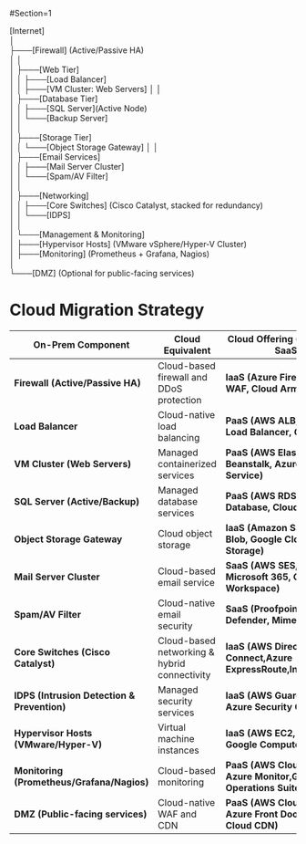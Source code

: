 
#Section=1

[Internet]  
│  
├───[Firewall] (Active/Passive HA)  
│   │  
│   ├───[Web Tier]  
│   │   ├───[Load Balancer]  
│   │   ├───[VM Cluster: Web Servers] 
│   │  
│   ├───[Database Tier]  
│   │   ├───[SQL Server](Active Node)  
│   │   └───[Backup Server]  
│   │  
│   ├───[Storage Tier]    
│   │   └───[Object Storage Gateway] 
│   │  
│   ├───[Email Services]  
│   │   ├───[Mail Server Cluster]   
│   │   └───[Spam/AV Filter]  
│   │  
│   ├───[Networking]  
│   │   ├───[Core Switches] (Cisco Catalyst, stacked for redundancy)   
│   │   └───[IDPS]  
│   │  
│   └───[Management & Monitoring]  
│       ├───[Hypervisor Hosts] (VMware vSphere/Hyper-V Cluster)  
│       ├───[Monitoring] (Prometheus + Grafana, Nagios)  
│  
└───[DMZ] (Optional for public-facing services)


# Cloud Migration Strategy

| **On-Prem Component**                         | **Cloud Equivalent**                            | **Cloud Offering (PaaS, IaaS, SaaS)**                         |
|-----------------------------------------------|-------------------------------------------------|---------------------------------------------------------------|
| **Firewall (Active/Passive HA)**              | Cloud-based firewall and DDoS protection        | **IaaS (Azure Firewall, AWS WAF, Cloud Armor)**               |
| **Load Balancer**                             | Cloud-native load balancing                     | **PaaS (AWS ALB, Azure Load Balancer, GCP LB)**               |
| **VM Cluster (Web Servers)**                  | Managed containerized services                  | **PaaS (AWS Elastic Beanstalk, Azure App Service)**           |
| **SQL Server (Active/Backup)**                | Managed database services                       | **PaaS (AWS RDS, Azure SQL Database, Cloud SQL)**             |
| **Object Storage Gateway**                    | Cloud object storage                            | **IaaS (Amazon S3, Azure Blob, Google Cloud Storage)**        |
| **Mail Server Cluster**                       | Cloud-based email service                       | **SaaS (AWS SES, SendGrid, Microsoft 365, Google Workspace)** |
| **Spam/AV Filter**                            | Cloud-native email security                     | **SaaS (Proofpoint, Microsoft Defender, Mimecast)**           |
| **Core Switches (Cisco Catalyst)**            | Cloud-based networking & hybrid connectivity    | **IaaS (AWS Direct Connect,Azure ExpressRoute,Interconnect)** |
| **IDPS (Intrusion Detection & Prevention)**   | Managed security services                       | **IaaS (AWS GuardDuty, Azure Security Center)**               |
| **Hypervisor Hosts (VMware/Hyper-V)**         | Virtual machine instances                       | **IaaS (AWS EC2, Azure VMs, Google Compute Engine)**          |
| **Monitoring (Prometheus/Grafana/Nagios)**    | Cloud-based monitoring                          | **PaaS (AWS CloudWatch, Azure Monitor,GCP Operations Suite)** |
| **DMZ (Public-facing services)**              | Cloud-native WAF and CDN                        | **PaaS (AWS CloudFront, Azure Front Door, Google Cloud CDN)** |



